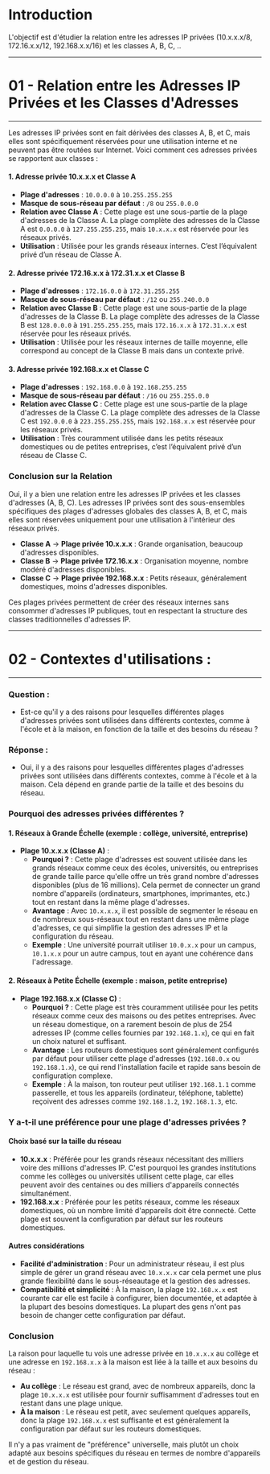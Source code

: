 # Introduction
L'objectif est d'étudier la relation entre les adresses IP privées (10.x.x.x/8, 172.16.x.x/12, 192.168.x.x/16) et les classes A, B, C, ..

------
# 01 - Relation entre les Adresses IP Privées et les Classes d'Adresses
------

Les adresses IP privées sont en fait dérivées des classes A, B, et C, mais elles sont spécifiquement réservées pour une utilisation interne et ne peuvent pas être routées sur Internet. Voici comment ces adresses privées se rapportent aux classes :

#### 1. **Adresse privée 10.x.x.x et Classe A**
- **Plage d'adresses** : `10.0.0.0` à `10.255.255.255`
- **Masque de sous-réseau par défaut** : `/8` ou `255.0.0.0`
- **Relation avec Classe A** : Cette plage est une sous-partie de la plage d'adresses de la Classe A. La plage complète des adresses de la Classe A est `0.0.0.0` à `127.255.255.255`, mais `10.x.x.x` est réservée pour les réseaux privés.
- **Utilisation** : Utilisée pour les grands réseaux internes. C’est l’équivalent privé d’un réseau de Classe A.

#### 2. **Adresse privée 172.16.x.x à 172.31.x.x et Classe B**
- **Plage d'adresses** : `172.16.0.0` à `172.31.255.255`
- **Masque de sous-réseau par défaut** : `/12` ou `255.240.0.0`
- **Relation avec Classe B** : Cette plage est une sous-partie de la plage d'adresses de la Classe B. La plage complète des adresses de la Classe B est `128.0.0.0` à `191.255.255.255`, mais `172.16.x.x` à `172.31.x.x` est réservée pour les réseaux privés.
- **Utilisation** : Utilisée pour les réseaux internes de taille moyenne, elle correspond au concept de la Classe B mais dans un contexte privé.

#### 3. **Adresse privée 192.168.x.x et Classe C**
- **Plage d'adresses** : `192.168.0.0` à `192.168.255.255`
- **Masque de sous-réseau par défaut** : `/16` ou `255.255.0.0`
- **Relation avec Classe C** : Cette plage est une sous-partie de la plage d'adresses de la Classe C. La plage complète des adresses de la Classe C est `192.0.0.0` à `223.255.255.255`, mais `192.168.x.x` est réservée pour les réseaux privés.
- **Utilisation** : Très couramment utilisée dans les petits réseaux domestiques ou de petites entreprises, c’est l’équivalent privé d’un réseau de Classe C.

### Conclusion sur la Relation

Oui, il y a bien une relation entre les adresses IP privées et les classes d'adresses (A, B, C). Les adresses IP privées sont des sous-ensembles spécifiques des plages d'adresses globales des classes A, B, et C, mais elles sont réservées uniquement pour une utilisation à l'intérieur des réseaux privés.

- **Classe A** → **Plage privée 10.x.x.x** : Grande organisation, beaucoup d'adresses disponibles.
- **Classe B** → **Plage privée 172.16.x.x** : Organisation moyenne, nombre modéré d'adresses disponibles.
- **Classe C** → **Plage privée 192.168.x.x** : Petits réseaux, généralement domestiques, moins d'adresses disponibles.

Ces plages privées permettent de créer des réseaux internes sans consommer d'adresses IP publiques, tout en respectant la structure des classes traditionnelles d'adresses IP.

------
# 02 - Contextes d'utilisations :  
------

### Question : 
- Est-ce qu'il y a des raisons pour lesquelles différentes plages d'adresses privées sont utilisées dans différents contextes, comme à l'école et à la maison, en fonction de la taille et des besoins du réseau ?
### Réponse : 
- Oui, il y a des raisons pour lesquelles différentes plages d'adresses privées sont utilisées dans différents contextes, comme à l'école et à la maison. Cela dépend en grande partie de la taille et des besoins du réseau.

### Pourquoi des adresses privées différentes ?

#### 1. **Réseaux à Grande Échelle (exemple : collège, université, entreprise)**
- **Plage 10.x.x.x (Classe A)** :
  - **Pourquoi ?** : Cette plage d'adresses est souvent utilisée dans les grands réseaux comme ceux des écoles, universités, ou entreprises de grande taille parce qu'elle offre un très grand nombre d'adresses disponibles (plus de 16 millions). Cela permet de connecter un grand nombre d'appareils (ordinateurs, smartphones, imprimantes, etc.) tout en restant dans la même plage d'adresses.
  - **Avantage** : Avec `10.x.x.x`, il est possible de segmenter le réseau en de nombreux sous-réseaux tout en restant dans une même plage d'adresses, ce qui simplifie la gestion des adresses IP et la configuration du réseau.
  - **Exemple** : Une université pourrait utiliser `10.0.x.x` pour un campus, `10.1.x.x` pour un autre campus, tout en ayant une cohérence dans l'adressage.

#### 2. **Réseaux à Petite Échelle (exemple : maison, petite entreprise)**
- **Plage 192.168.x.x (Classe C)** :
  - **Pourquoi ?** : Cette plage est très couramment utilisée pour les petits réseaux comme ceux des maisons ou des petites entreprises. Avec un réseau domestique, on a rarement besoin de plus de 254 adresses IP (comme celles fournies par `192.168.1.x`), ce qui en fait un choix naturel et suffisant.
  - **Avantage** : Les routeurs domestiques sont généralement configurés par défaut pour utiliser cette plage d'adresses (`192.168.0.x` ou `192.168.1.x`), ce qui rend l'installation facile et rapide sans besoin de configuration complexe.
  - **Exemple** : À la maison, ton routeur peut utiliser `192.168.1.1` comme passerelle, et tous les appareils (ordinateur, téléphone, tablette) reçoivent des adresses comme `192.168.1.2`, `192.168.1.3`, etc.

### Y a-t-il une préférence pour une plage d'adresses privées ?

#### **Choix basé sur la taille du réseau**
- **10.x.x.x** : Préférée pour les grands réseaux nécessitant des milliers voire des millions d'adresses IP. C'est pourquoi les grandes institutions comme les collèges ou universités utilisent cette plage, car elles peuvent avoir des centaines ou des milliers d'appareils connectés simultanément.
- **192.168.x.x** : Préférée pour les petits réseaux, comme les réseaux domestiques, où un nombre limité d'appareils doit être connecté. Cette plage est souvent la configuration par défaut sur les routeurs domestiques.

#### **Autres considérations**
- **Facilité d'administration** : Pour un administrateur réseau, il est plus simple de gérer un grand réseau avec `10.x.x.x` car cela permet une plus grande flexibilité dans le sous-réseautage et la gestion des adresses.
- **Compatibilité et simplicité** : À la maison, la plage `192.168.x.x` est courante car elle est facile à configurer, bien documentée, et adaptée à la plupart des besoins domestiques. La plupart des gens n'ont pas besoin de changer cette configuration par défaut.

### Conclusion

La raison pour laquelle tu vois une adresse privée en `10.x.x.x` au collège et une adresse en `192.168.x.x` à la maison est liée à la taille et aux besoins du réseau :

- **Au collège** : Le réseau est grand, avec de nombreux appareils, donc la plage `10.x.x.x` est utilisée pour fournir suffisamment d'adresses tout en restant dans une plage unique.
- **À la maison** : Le réseau est petit, avec seulement quelques appareils, donc la plage `192.168.x.x` est suffisante et est généralement la configuration par défaut sur les routeurs domestiques.

Il n'y a pas vraiment de "préférence" universelle, mais plutôt un choix adapté aux besoins spécifiques du réseau en termes de nombre d'appareils et de gestion du réseau.
